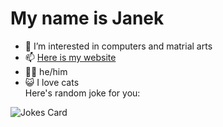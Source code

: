 # My name is Janek
- 👀 I’m interested in computers and matrial arts
- 📫 [Here is my website](https://janek.000.pe)
- 🧑‍💻 he/him
- 😺 I love cats <br>
Here's random joke for you: <br>
<img src="https://readme-jokes.vercel.app/api" alt="Jokes Card" />
